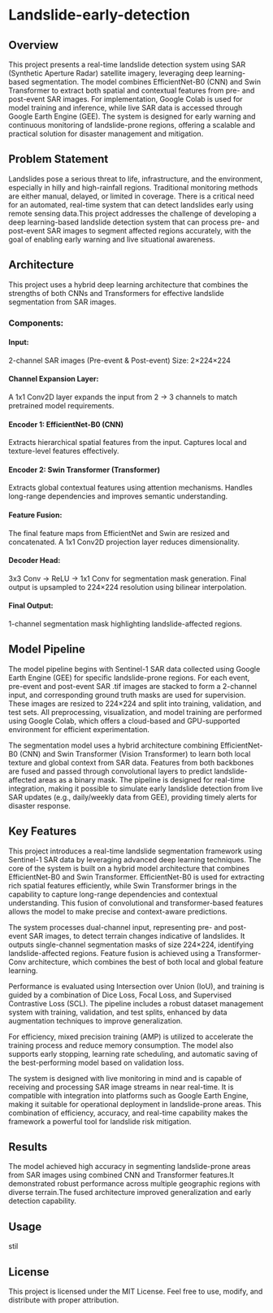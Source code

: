 #  Landslide-early-detection

## Overview 
   This project presents a real-time landslide detection system using SAR (Synthetic Aperture Radar) satellite imagery, leveraging deep learning-based segmentation. The model combines EfficientNet-B0 (CNN) and Swin Transformer to extract both spatial and contextual features from pre- and post-event SAR images. For implementation, Google Colab is used for model training and inference, while live SAR data is accessed through Google Earth Engine (GEE). The system is designed for early warning and continuous monitoring of landslide-prone regions, offering a scalable and practical solution for disaster management and mitigation.


## Problem Statement 
   Landslides pose a serious threat to life, infrastructure, and the environment, especially in hilly and high-rainfall regions. Traditional monitoring methods are either manual, delayed, or limited in coverage. There is a critical need for an automated, real-time system that can detect landslides early using remote sensing data.This project addresses the challenge of developing a deep learning-based landslide detection system that can process pre- and post-event SAR images to segment affected regions accurately, with the goal of enabling early warning and live situational awareness.


## Architecture
   This project uses a hybrid deep learning architecture that combines the strengths of both CNNs and Transformers for effective landslide segmentation from SAR images.
### Components:
#### Input:
   2-channel SAR images (Pre-event & Post-event)
   Size: 2×224×224
#### Channel Expansion Layer:
   A 1x1 Conv2D layer expands the input from 2 → 3 channels to match pretrained model requirements.

#### Encoder 1: EfficientNet-B0 (CNN)
   Extracts hierarchical spatial features from the input.
   Captures local and texture-level features effectively.

#### Encoder 2: Swin Transformer (Transformer)

   Extracts global contextual features using attention mechanisms.
   Handles long-range dependencies and improves semantic understanding.

#### Feature Fusion:
   The final feature maps from EfficientNet and Swin are resized and concatenated.
   A 1x1 Conv2D projection layer reduces dimensionality.

#### Decoder Head:
   3x3 Conv → ReLU → 1x1 Conv for segmentation mask generation.
   Final output is upsampled to 224×224 resolution using bilinear interpolation.

#### Final Output:
   1-channel segmentation mask highlighting landslide-affected regions.

##  Model Pipeline
   The model pipeline begins with Sentinel-1 SAR data collected using Google Earth Engine (GEE) for specific landslide-prone regions. For each event, pre-event and post-event SAR .tif images are stacked to form a 2-channel input, and corresponding ground truth masks are used for supervision. These images are resized to 224×224 and split into training, validation, and test sets. All preprocessing, visualization, and model training are performed using Google Colab, which offers a cloud-based and GPU-supported environment for efficient experimentation.

   The segmentation model uses a hybrid architecture combining EfficientNet-B0 (CNN) and Swin Transformer (Vision Transformer) to learn both local texture and global context from SAR data. Features from both backbones are fused and passed through convolutional layers to predict landslide-affected areas as a binary mask. The pipeline is designed for real-time integration, making it possible to simulate early landslide detection from live SAR updates (e.g., daily/weekly data from GEE), providing timely alerts for disaster response.



## Key Features
   This project introduces a real-time landslide segmentation framework using Sentinel-1 SAR data by leveraging advanced deep learning techniques. The core of the system is built on a hybrid model architecture that combines EfficientNet-B0 and Swin Transformer. EfficientNet-B0 is used for extracting rich spatial features efficiently, while Swin Transformer brings in the capability to capture long-range dependencies and contextual understanding. This fusion of convolutional and transformer-based features allows the model to make precise and context-aware predictions.

   The system processes dual-channel input, representing pre- and post-event SAR images, to detect terrain changes indicative of landslides. It outputs single-channel segmentation masks of size 224×224, identifying landslide-affected regions. Feature fusion is achieved using a Transformer-Conv architecture, which combines the best of both local and global feature learning.

   Performance is evaluated using Intersection over Union (IoU), and training is guided by a combination of Dice Loss, Focal Loss, and Supervised Contrastive Loss (SCL). The pipeline includes a robust dataset management system with training, validation, and test splits, enhanced by data augmentation techniques to improve generalization.

   For efficiency, mixed precision training (AMP) is utilized to accelerate the training process and reduce memory consumption. The model also supports early stopping, learning rate scheduling, and automatic saving of the best-performing model based on validation loss.

   The system is designed with live monitoring in mind and is capable of receiving and processing SAR image streams in near real-time. It is compatible with integration into platforms such as Google Earth Engine, making it suitable for operational deployment in landslide-prone areas. This combination of efficiency, accuracy, and real-time capability makes the framework a powerful tool for landslide risk mitigation.
##  Results
   The model achieved high accuracy in segmenting landslide-prone areas from SAR images using combined CNN and Transformer features.It demonstrated robust performance across multiple geographic regions with diverse terrain.The fused architecture improved generalization and early detection capability.
## Usage
stil
## License
This project is licensed under the MIT License.
Feel free to use, modify, and distribute with proper attribution.

